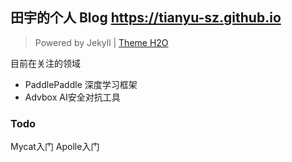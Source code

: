 ##  田宇的个人 Blog https://tianyu-sz.github.io
> Powered by Jekyll | [Theme H2O](https://github.com/kaeyleo/jekyll-theme-H2O)

目前在关注的领域
* PaddlePaddle 深度学习框架
* Advbox AI安全对抗工具


### Todo

Mycat入门
Apolle入门

